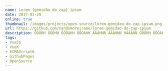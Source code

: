 ```yaml
---
name: Lorem {gemidão do zap} ipsum
date: 2017-01-29
online: true
thumbnail: /images/projects/open-source/lorem-gemidao-do-zap-ipsum.png
url: https://github.com/nandomoreirame/lorem-gemidao-do-zap-ipsum
description: ÕÕÕHH ÕÕÕHH ÕÕÕAHH ÕÕÕAHH ÃÃÃHNN ÃÃÃHNN HÃÃÃÃN ÕÕÕHH ÕÕÕAHH HÃÃÃÃN HÃÃÃÃN ÕÕÕHH. ÕÕÕHH HÃÃÃÃN ÃÃÃHNN HÃÃÃÃN ÃÃÃHNN ÕÕÕHH.
tags:
- VueJS
- VueX
- ECMAScript6
- GithubPages
- OpenSource
---
```

